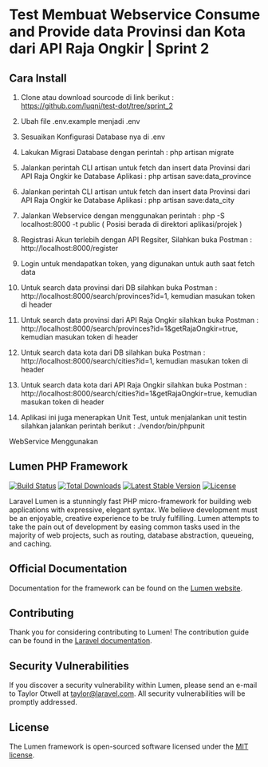 # Test Membuat Webservice Consume and Provide data Provinsi dan Kota dari API Raja Ongkir | Sprint 2
## Cara Install
1. Clone atau download sourcode di link berikut : https://github.com/luqni/test-dot/tree/sprint_2
2. Ubah file .env.example menjadi .env
3. Sesuaikan Konfigurasi Database nya di .env
4. Lakukan Migrasi Database dengan perintah : php artisan migrate
5. Jalankan perintah CLI artisan untuk fetch dan insert data Provinsi dari API Raja Ongkir ke Database Aplikasi : php artisan save:data_province
6. Jalankan perintah CLI artisan untuk fetch dan insert data Provinsi dari API Raja Ongkir ke Database Aplikasi : php artisan save:data_city
7. Jalankan Webservice dengan menggunakan perintah : php -S localhost:8000 -t public ( Posisi berada di direktori aplikasi/projek )
8. Registrasi Akun terlebih dengan API Regsiter, Silahkan buka Postman : http://localhost:8000/register

9. Login untuk mendapatkan token, yang digunakan untuk auth saat fetch data

10. Untuk search data provinsi dari DB silahkan buka Postman : http://localhost:8000/search/provinces?id=1, kemudian masukan token di header

11. Untuk search data provinsi dari API Raja Ongkir silahkan buka Postman : http://localhost:8000/search/provinces?id=1&getRajaOngkir=true, kemudian masukan token di header

12. Untuk search data kota dari DB silahkan buka Postman : http://localhost:8000/search/cities?id=1, kemudian masukan token di header

13. Untuk search data kota dari API Raja Ongkir silahkan buka Postman : http://localhost:8000/search/cities?id=1&getRajaOngkir=true, kemudian masukan token di header

14. Aplikasi ini juga menerapkan Unit Test, untuk menjalankan unit testin silahkan jalankan perintah berikut : ./vendor/bin/phpunit




WebService Menggunakan
## Lumen PHP Framework

[![Build Status](https://travis-ci.org/laravel/lumen-framework.svg)](https://travis-ci.org/laravel/lumen-framework)
[![Total Downloads](https://img.shields.io/packagist/dt/laravel/framework)](https://packagist.org/packages/laravel/lumen-framework)
[![Latest Stable Version](https://img.shields.io/packagist/v/laravel/framework)](https://packagist.org/packages/laravel/lumen-framework)
[![License](https://img.shields.io/packagist/l/laravel/framework)](https://packagist.org/packages/laravel/lumen-framework)

Laravel Lumen is a stunningly fast PHP micro-framework for building web applications with expressive, elegant syntax. We believe development must be an enjoyable, creative experience to be truly fulfilling. Lumen attempts to take the pain out of development by easing common tasks used in the majority of web projects, such as routing, database abstraction, queueing, and caching.

## Official Documentation

Documentation for the framework can be found on the [Lumen website](https://lumen.laravel.com/docs).

## Contributing

Thank you for considering contributing to Lumen! The contribution guide can be found in the [Laravel documentation](https://laravel.com/docs/contributions).

## Security Vulnerabilities

If you discover a security vulnerability within Lumen, please send an e-mail to Taylor Otwell at taylor@laravel.com. All security vulnerabilities will be promptly addressed.

## License

The Lumen framework is open-sourced software licensed under the [MIT license](https://opensource.org/licenses/MIT).
